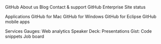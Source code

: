 GitHub
About us
Blog
Contact & support
GitHub Enterprise
Site status

Applications
GitHub for Mac
GitHub for Windows
GitHub for Eclipse
GitHub mobile apps

Services
Gauges: Web analytics
Speaker Deck: Presentations
Gist: Code snippets
Job board
